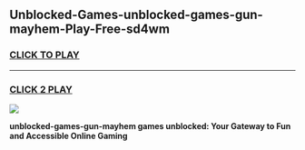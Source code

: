 
## Unblocked-Games-unblocked-games-gun-mayhem-Play-Free-sd4wm
<h3>
<a href="https://premium76.site?title=unblocked-games-gun-mayhem&ref=22A">CLICK TO PLAY</a></h3>
<hr>

<h3>
<a href="https://premium76.site?title=unblocked-games-gun-mayhem&ref=22A">CLICK 2 PLAY</a>
  
</h3>

<a href="https://premium76.site?title=unblocked-games-gun-mayhem&ref=22A"><img src="https://clearcache.store/games.png"></a>


**unblocked-games-gun-mayhem games unblocked: Your Gateway to Fun and Accessible Online Gaming**
